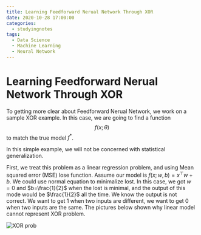 ```yaml
---
title: Learning Feedforward Nerual Network Through XOR
date: 2020-10-28 17:00:00
categories:
  - studyingnotes
tags:
  - Data Science
  - Machine Learning
  - Neural Network
---
```


# Learning Feedforward Nerual Network Through XOR

To getting more clear about Feedforward Nerual Network, we work on a sample XOR example. In this case, we are going to find a function $$f(x; \theta)$$ to match the true model $f^*$.

In this simple example, we will not be concerned with statistical generalization.

First, we treat this problem as a linear regression problem, and using Mean squared error (MSE) lose function. Assume our model is $f(x;w,b)=x^\top w+b$. We could use normal equation to minimalize lost. In this case, we got $w=0$ and $b=\frac{1}{2}$ when the lost is minimal, and the output of this mode would be $\frac{1}{2}$ all the time. We know the output is not correct. We want to get 1 when two inputs are different, we want to get 0 when two inputs are the same.  The pictures below shown why linear model cannot represent XOR problem.

![XOR prob]()



